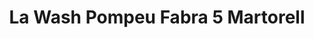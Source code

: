 ---
title: "La Wash Pompeu Fabra 5 Martorell"
url: /martorell/la-wash-pompeu-fabra-5-martorell/
shop: Wäscherei
---